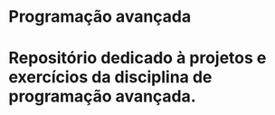 # Programação avançada
# Repositório dedicado à projetos e exercícios da disciplina de programação avançada.
